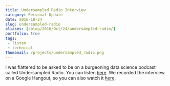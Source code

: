 ```yaml
---
title: Undersampled Radio Interview
category: Personal Update
date: 2016-10-24
slug: undersampled-radio
aliases: [/blog/2016/Oct/24/undersampled-radio/]
portfolio: true
tags:
 - listen
 - technical
Thumbnail: /projects/undersampled_radio.png
---
```


I was flattered to be asked to be on a burgeoning data science podcast called Undersampled Radio. You can listen [here](http://undersampledrad.io/home/2016/10/intelligent-security). We recorded the interview on a Google Hangout, so you can also watch it [here](https://youtu.be/q4e_hBUd6zI).
